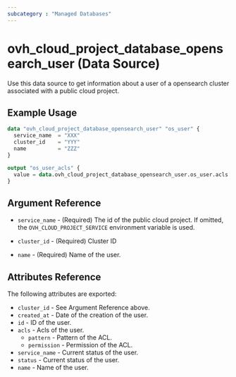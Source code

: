 ```yaml
---
subcategory : "Managed Databases"
---
```


# ovh_cloud_project_database_opensearch_user (Data Source)

Use this data source to get information about a user of a opensearch cluster associated with a public cloud project.

## Example Usage

```terraform
data "ovh_cloud_project_database_opensearch_user" "os_user" {
  service_name  = "XXX"
  cluster_id    = "YYY"
  name          = "ZZZ"
}

output "os_user_acls" {
  value = data.ovh_cloud_project_database_opensearch_user.os_user.acls
}
```

## Argument Reference

* `service_name` - (Required) The id of the public cloud project. If omitted, the `OVH_CLOUD_PROJECT_SERVICE` environment variable is used.

* `cluster_id` - (Required) Cluster ID

* `name` - (Required) Name of the user.

## Attributes Reference

The following attributes are exported:

* `cluster_id` - See Argument Reference above.
* `created_at` - Date of the creation of the user.
* `id` - ID of the user.
* `acls` - Acls of the user.
  * `pattern` - Pattern of the ACL.
  * `permission` - Permission of the ACL.
* `service_name` - Current status of the user.
* `status` - Current status of the user.
* `name` - Name of the user.
